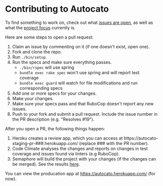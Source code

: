 # Contributing to Autocato

To find something to work on, check out what [issues are open](https://github.com/crawfoal/autocato/issues), as well as what the [project focus](https://github.com/crawfoal/autocato#where-the-project-is-headed) currently is.

Here are some steps to open a pull request:

1. Claim an issue by commenting on it (if one doesn't exist, open one).
2. Fork and clone the repo.
3. Run `./bin/setup`.
4. Run the specs and make sure everything passes.
   - `./bin/rspec` will use spring
   - `bundle exec rake spec` won't use spring and will report test coverage
   - `bundle exec guard` will watch for file modifications and run corresponding specs
5. Add one or more specs for your changes.
6. Make your changes.
7. Make sure your specs pass and that RuboCop doesn't report any new issues.
8. Push to your fork and submit a pull request. Include the issue number in the PR description (e.g. "Resolves #19").

After you open a PR, the following things happen:

1. Heroku creates a review app, which you can access at https://autocato-staging-pr-###.herokuapp.com/ (replace ### with the PR number).
2. Code Climate analyses the changes and reports on changes in test coverage and issues found via linters (e.g RuboCop).
3. Semaphore will build the project with your changes (if the changes can be merged). See the results [here](https://semaphoreci.com/amandadolan/autocato).

You can view the producation app at https://autocato.herokuapp.com/ (for now).
